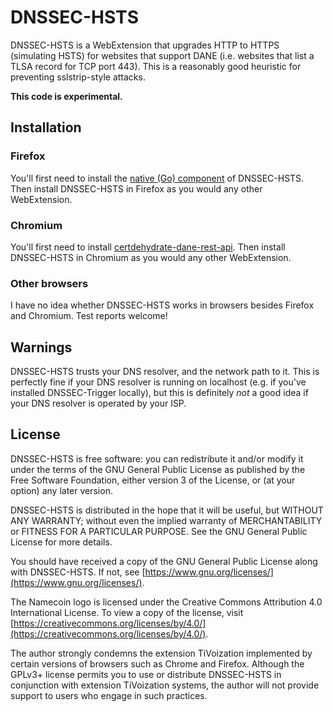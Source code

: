 # DNSSEC-HSTS

DNSSEC-HSTS is a WebExtension that upgrades HTTP to HTTPS (simulating HSTS) for websites that support DANE (i.e. websites that list a TLSA record for TCP port 443).  This is a reasonably good heuristic for preventing sslstrip-style attacks.

**This code is experimental.**

## Installation

### Firefox

You'll first need to install the [native (Go) component](https://github.com/namecoin/dnssec-hsts-native) of DNSSEC-HSTS.  Then install DNSSEC-HSTS in Firefox as you would any other WebExtension.

### Chromium

You'll first need to install [certdehydrate-dane-rest-api](https://github.com/namecoin/certdehydrate-dane-rest-api).  Then install DNSSEC-HSTS in Chromium as you would any other WebExtension.

### Other browsers

I have no idea whether DNSSEC-HSTS works in browsers besides Firefox and Chromium.  Test reports welcome!

## Warnings

DNSSEC-HSTS trusts your DNS resolver, and the network path to it.  This is perfectly fine if your DNS resolver is running on localhost (e.g. if you've installed DNSSEC-Trigger locally), but this is definitely *not* a good idea if your DNS resolver is operated by your ISP.

## License

DNSSEC-HSTS is free software: you can redistribute it and/or modify
it under the terms of the GNU General Public License as published by
the Free Software Foundation, either version 3 of the License, or
(at your option) any later version.

DNSSEC-HSTS is distributed in the hope that it will be useful,
but WITHOUT ANY WARRANTY; without even the implied warranty of
MERCHANTABILITY or FITNESS FOR A PARTICULAR PURPOSE.  See the
GNU General Public License for more details.

You should have received a copy of the GNU General Public License
along with DNSSEC-HSTS.  If not, see [https://www.gnu.org/licenses/](https://www.gnu.org/licenses/).

The Namecoin logo is licensed under the Creative Commons Attribution 4.0 International License. To view a copy of the license, visit [https://creativecommons.org/licenses/by/4.0/](https://creativecommons.org/licenses/by/4.0/).

The author strongly condemns the extension TiVoization implemented by certain versions of browsers such as Chrome and Firefox.  Although the GPLv3+ license permits you to use or distribute DNSSEC-HSTS in conjunction with extension TiVoization systems, the author will not provide support to users who engage in such practices.

